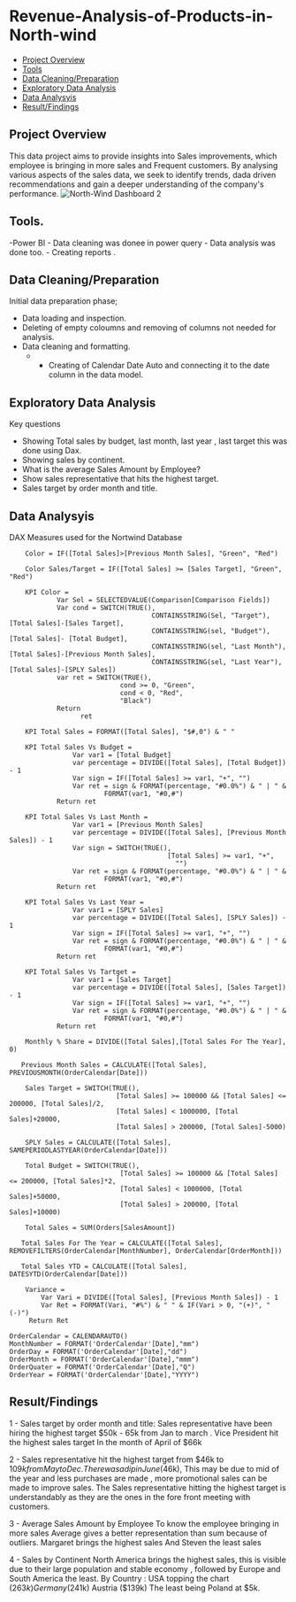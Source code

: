 # Revenue-Analysis-of-Products-in-North-wind

- [Project Overview](#project-overview)
- [Tools](#tools)
- [ Data Cleaning/Preparation](#data-cleaning/preparation)
- [Exploratory Data Analysis](#exploratory-data-analysis)
- [Data Analysyis](#data-analysyis)
- [ Result/Findings](#result/findings)
## Project Overview

This data project aims to provide insights into Sales improvements, which employee is bringing in more sales and Frequent customers. By analysing various aspects of the sales data, we seek to identify trends, dada driven recommendations and gain a deeper understanding of the company's performance.
![North-Wind Dashboard 2](https://github.com/Olamijuwon/Revenue-Analysis-of-Products-in-North-wind/assets/107110652/f22acc3c-a4bc-40e9-a6d2-07da66bcbd51)


## Tools.
-Power BI - Data cleaning was donee in power query
          - Data analysis was done too.
          - Creating reports .

## Data Cleaning/Preparation

Initial data preparation phase;
- Data loading and inspection.
- Deleting of empty coloumns and removing of columns not needed for analysis.
- Data cleaning and formatting.
  - - Creating of Calendar Date Auto and connecting it to the date column in the data model.

## Exploratory Data Analysis

Key questions
- Showing Total sales by budget, last month, last year , last target this was done using Dax.
- Showing sales by continent.
- What is the average Sales Amount by Employee?
- Show sales representative that hits the highest target.
- Sales target by order month and title.

## Data Analysyis


DAX Measures used for the Nortwind Database


``` DAX
    Color = IF([Total Sales]>[Previous Month Sales], "Green", "Red")
```

``` DAX
    Color Sales/Target = IF([Total Sales] >= [Sales Target], "Green", "Red")
```

``` DAX
    KPI Color = 
            Var Sel = SELECTEDVALUE(Comparison[Comparison Fields])
            Var cond = SWITCH(TRUE(),
                                    CONTAINSSTRING(Sel, "Target"), [Total Sales]-[Sales Target],
                                    CONTAINSSTRING(sel, "Budget"), [Total Sales]- [Total Budget],
                                    CONTAINSSTRING(sel, "Last Month"), [Total Sales]-[Previous Month Sales], 
                                    CONTAINSSTRING(sel, "Last Year"), [Total Sales]-[SPLY Sales])
            var ret = SWITCH(TRUE(),
                            cond >= 0, "Green",
                            cond < 0, "Red",
                            "Black")
            Return 
                  ret
```


``` DAX
    KPI Total Sales = FORMAT([Total Sales], "$#,0") & " "
```

``` DAX
    KPI Total Sales Vs Budget = 
                Var var1 = [Total Budget]
                var percentage = DIVIDE([Total Sales], [Total Budget]) - 1
                Var sign = IF([Total Sales] >= var1, "+", "")
                Var ret = sign & FORMAT(percentage, "#0.0%") & " | " & 
                        FORMAT(var1, "#0,#")
            Return ret
```
                          

``` DAX
    KPI Total Sales Vs Last Month = 
                Var var1 = [Previous Month Sales]
                var percentage = DIVIDE([Total Sales], [Previous Month Sales]) - 1
                Var sign = SWITCH(TRUE(),
                                        [Total Sales] >= var1, "+",
                                          "")
                Var ret = sign & FORMAT(percentage, "#0.0%") & " | " & 
                        FORMAT(var1, "#0,#")
            Return ret
```


``` DAX
    KPI Total Sales Vs Last Year = 
                Var var1 = [SPLY Sales]
                var percentage = DIVIDE([Total Sales], [SPLY Sales]) - 1
                Var sign = IF([Total Sales] >= var1, "+", "")
                Var ret = sign & FORMAT(percentage, "#0.0%") & " | " & 
                        FORMAT(var1, "#0,#")
            Return ret
```


``` DAX
    KPI Total Sales Vs Tartget = 
                Var var1 = [Sales Target]
                var percentage = DIVIDE([Total Sales], [Sales Target]) - 1
                Var sign = IF([Total Sales] >= var1, "+", "")
                Var ret = sign & FORMAT(percentage, "#0.0%") & " | " & 
                        FORMAT(var1, "#0,#")
            Return ret
```

``` DAX
    Monthly % Share = DIVIDE([Total Sales],[Total Sales For The Year], 0)
```

``` DAX
   Previous Month Sales = CALCULATE([Total Sales], PREVIOUSMONTH(OrderCalendar[Date]))
```
 
 ``` DAX
     Sales Target = SWITCH(TRUE(),
                            [Total Sales] >= 100000 && [Total Sales] <= 200000, [Total Sales]/2,
                            [Total Sales] < 1000000, [Total Sales]+20000,
                            [Total Sales] > 200000, [Total Sales]-5000)
  ```                      
                      


``` DAX
    SPLY Sales = CALCULATE([Total Sales], SAMEPERIODLASTYEAR(OrderCalendar[Date]))
```

``` DAX
    Total Budget = SWITCH(TRUE(),
                            [Total Sales] >= 100000 && [Total Sales] <= 200000, [Total Sales]*2,
                            [Total Sales] < 1000000, [Total Sales]+50000,
                            [Total Sales] > 200000, [Total Sales]+10000)
```

``` DAX
    Total Sales = SUM(Orders[SalesAmount])
```

``` DAX
   Total Sales For The Year = CALCULATE([Total Sales], REMOVEFILTERS(OrderCalendar[MonthNumber], OrderCalendar[OrderMonth]))
```

``` DAX
   Total Sales YTD = CALCULATE([Total Sales], DATESYTD(OrderCalendar[Date]))
```

``` DAX
    Variance = 
        Var Vari = DIVIDE([Total Sales], [Previous Month Sales]) - 1
        Var Ret = FORMAT(Vari, "#%") & " " & IF(Vari > 0, "(+)", "(-)")
     Return Ret   
```

``` DAX
OrderCalendar = CALENDARAUTO()
MonthNumber = FORMAT('OrderCalendar'[Date],"mm")
OrderDay = FORMAT('OrderCalendar'[Date],"dd")
OrderMonth = FORMAT('OrderCalendar'[Date],"mmm")
OrderQuater = FORMAT('OrderCalendar'[Date],"Q")
OrderYear = FORMAT('OrderCalendar'[Date],"YYYY")
```

## Result/Findings

1 - Sales target by order month and title:
Sales representative have been hiring the highest target $50k - 65k from Jan to march .
Vice President hit the highest sales target In the month of April of $66k

2 - Sales representative hit the highest target from $46k to $109k from May to Dec .
There was a dip in June ($46k), This may be due to mid of the year and less purchases are made , more promotional sales can be made to improve sales.
The Sales representative hitting the highest target is understandably as they are the ones in the fore front meeting with customers.

3 - Average Sales Amount by Employee
To know the employee bringing in more sales Average gives a better representation than sum because of outliers.
Margaret brings the highest sales
And Steven the least sales

4 - Sales by Continent
North America brings the highest sales, this is visible due to their large population and stable economy , followed by Europe and South America the least.
By Country :
USA topping the chart ($263k)
Germany ($241k)
Austria ($139k)
The least being Poland at $5k.

